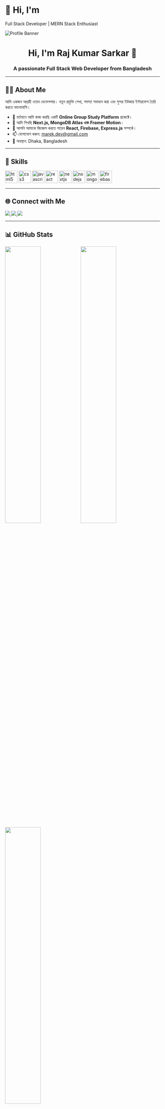 # 👋 Hi, I'm
Full Stack Developer | MERN Stack Enthusiast
<!-- Profile Banner -->
![Profile Banner](https://your-banner-image-url.com/banner.png)

<h1 align="center">Hi, I'm  Raj Kumar Sarkar 👋</h1>
<h3 align="center">A passionate Full Stack Web Developer from Bangladesh</h3>

---

## 🧑‍💻 About Me

আমি একজন আগ্রহী ওয়েব ডেভেলপার। নতুন প্রযুক্তি শেখা, সমস্যা সমাধান করা এবং সুন্দর ইউজার ইন্টারফেস তৈরি করতে ভালোবাসি।

- 🔭 বর্তমানে আমি কাজ করছি একটি **Online Group Study Platform** প্রজেক্টে।
- 🌱 আমি শিখছি **Next.js, MongoDB Atlas এবং Framer Motion**।
- 💬 আপনি আমাকে জিজ্ঞেস করতে পারেন **React, Firebase, Express.js** সম্পর্কে।
- 📫 যোগাযোগ করুন: marek.dev@gmail.com
- 📍 অবস্থান: Dhaka, Bangladesh

---

## 🚀 Skills

<p align="left">
  <img src="https://cdn.jsdelivr.net/gh/devicons/devicon/icons/html5/html5-original.svg" height="40" alt="html5" />
  <img src="https://cdn.jsdelivr.net/gh/devicons/devicon/icons/css3/css3-original.svg" height="40" alt="css3" />
  <img src="https://cdn.jsdelivr.net/gh/devicons/devicon/icons/javascript/javascript-original.svg" height="40" alt="javascript" />
  <img src="https://cdn.jsdelivr.net/gh/devicons/devicon/icons/react/react-original.svg" height="40" alt="react" />
  <img src="https://cdn.jsdelivr.net/gh/devicons/devicon/icons/nextjs/nextjs-original.svg" height="40" alt="nextjs" />
  <img src="https://cdn.jsdelivr.net/gh/devicons/devicon/icons/nodejs/nodejs-original.svg" height="40" alt="nodejs" />
  <img src="https://cdn.jsdelivr.net/gh/devicons/devicon/icons/mongodb/mongodb-original.svg" height="40" alt="mongodb" />
  <img src="https://cdn.jsdelivr.net/gh/devicons/devicon/icons/firebase/firebase-plain.svg" height="40" alt="firebase" />
</p>

---

## 🌐 Connect with Me

<p align="left">
  <a href="https://www.linkedin.com/in/your-linkedin" target="_blank">
    <img src="https://img.shields.io/badge/LinkedIn-blue?style=flat&logo=linkedin" />
  </a>
  <a href="mailto:marek.dev@gmail.com">
    <img src="https://img.shields.io/badge/Email-red?style=flat&logo=gmail" />
  </a>
  <a href="https://github.com/MarekHub" target="_blank">
    <img src="https://img.shields.io/badge/GitHub-black?style=flat&logo=github" />
  </a>
</p>

---

## 📊 GitHub Stats

<p align="left">
  <img src="https://github-readme-stats.vercel.app/api?username=MarekHub&show_icons=true&theme=radical" width="48%" />
  <img src="https://github-readme-streak-stats.herokuapp.com?user=MarekHub&theme=radical" width="48%" />
</p>

<p align="left">
  <img src="https://github-readme-stats.vercel.app/api/top-langs/?username=MarekHub&layout=compact&theme=radical" width="48%" />
</p>

---

## 📌 Pinned Projects

### 📁 StudyHub - Online Group Study Platform  
🔗 [Live Site](https://studyhub.vercel.app) | 💻 [Code](https://github.com/MarekHub/studyhub)  
🛠 Tech Stack: React, Node.js, Express.js, MongoDB, Firebase, JWT  
🧩 Features:
- Group creation & join system  
- Assignment submission & evaluation  
- Auth with JWT & Firebase  
📦 Dependencies: `axios`, `react-router`, `firebase`, `jsonwebtoken`, `mongoose`  
📌 Run locally:
```bash
git clone https://github.com/MarekHub/studyhub.git
cd studyhub
npm install
npm start
